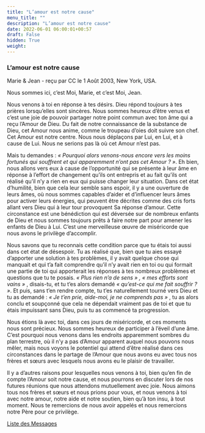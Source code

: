 ```yaml
---
title: "L’amour est notre cause"
menu_title: ""
description: "L’amour est notre cause"
date: 2022-06-01 06:00:01+00:57
draft: False
hidden: True
weight:
---
```

### L’amour est notre cause

Marie & Jean - reçu par CC le 1 Août 2003, New York, USA.

Nous sommes ici, c’est Moi, Marie, et c’est Moi, Jean.

Nous venons à toi en réponse à tes désirs. Dieu répond toujours à tes prières lorsqu’elles sont sincères. Nous sommes heureux d’être venus et c’est une joie de pouvoir partager notre point commun avec ton âme qui a reçu l’Amour de Dieu. Du fait de notre connaissance de la substance de Dieu, cet Amour nous anime, comme le troupeau d’oies doit suivre son chef. Cet Amour est notre centre. Nous nous déplaçons par Lui, en Lui, et à cause de Lui. Nous ne serions pas là où cet Amour n’est pas.

Mais tu demandes : *« Pourquoi alors venons-nous encore vers les moins fortunés qui souffrent et qui apparemment n’ont pas cet Amour ? »*. Eh bien, nous allons vers eux à cause de l’opportunité qui se présente à leur âme en réponse à l’effort de changement qu’ils ont entrepris et au fait qu’ils ont réalisé qu’il n’y a rien en eux qui puisse changer leur situation. Dans cet état d’humilité, bien que cela leur semble sans espoir, il y a une ouverture de leurs âmes, où nous sommes capables d’aider et d’influencer leurs âmes pour activer leurs énergies, qui peuvent être décrites comme des cris forts allant vers Dieu qui à leur tour provoquent Sa réponse d’amour. Cette circonstance est une bénédiction qui est déversée sur de nombreux enfants de Dieu et nous sommes toujours prêts à faire notre part pour amener les enfants de Dieu à Lui. C’est une merveilleuse œuvre de miséricorde que nous avons le privilège d’accomplir.

Nous savons que tu reconnais cette condition parce que tu étais toi aussi dans cet état de désespoir. Tu as réalisé que, bien que tu aies essayé d’apporter une solution à tes problèmes, il y avait quelque chose qui manquait et qui t’a fait comprendre qu’il n’y avait rien en toi ou qui formait une partie de toi qui apporterait les réponses à tes nombreux problèmes et questions que tu te posais. *« Plus rien n’a de sens » , « mes efforts sont vains »* , disais-tu, et tu t’es alors demandé *« qu’est-ce qui me fait souffrir ? »*. Et puis, sans t’en rendre compte, tu t’es naturellement tourné vers Dieu et tu as demandé : *« Je t’en prie, aide-moi, je ne comprends pas »* , tu as alors conclu et soupçonné que cela ne dépendait vraiment pas de toi et que tu étais impuissant sans Dieu, puis tu as commencé ta progression.

Nous étions là avec toi, dans ces jours de miséricorde, et ces moments nous sont précieux. Nous sommes heureux de participer à l’éveil d’une âme. C’est pourquoi nous venons dans les endroits apparemment sombres du plan terrestre, où il n’y a pas d’Amour apparent auquel nous pouvons nous mêler, mais nous voyons le potentiel qui attend d’être réalisé dans ces circonstances dans le partage de l’Amour que nous avons eu avec tous nos frères et sœurs avec lesquels nous avons eu le plaisir de travailler.

Il y a d’autres raisons pour lesquelles nous venons à toi, bien qu’en fin de compte l’Amour soit notre cause, et nous pourrons en discuter lors de nos futures réunions que nous attendons mutuellement avec joie. Nous aimons tous nos frères et sœurs et nous prions pour vous, et nous venons à toi avec notre amour, notre aide et notre soutien, bien qu’à ton insu, à tout moment. Nous te remercions de nous avoir appelés et nous remercions notre Père pour ce privilège.

[Liste des Messages](/fr-contemporary-messages/fr-contemporary-messages-by-date-order/fr-contemporary-messages-2003)